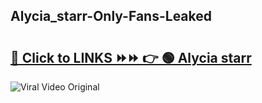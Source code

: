 
 ## Alycia_starr-Only-Fans-Leaked

# <h2><a href="https://clipsfans.com/Alycia_starr&ref=git">🔗 Click to LINKS ⏩⏩ 👉 🟢 Alycia starr </a></h2>

<a href="https://clipsfans.com/Alycia_starr&ref=git" rel="nofollow" data-target="animated-image.originalLink"><img src="https://i.ibb.co.com/xMMVF88/686577567.gif" alt="Viral Video Original" style="max-width: 100%; display: inline-block;" data-target="animated-image.originalImage"></a>
